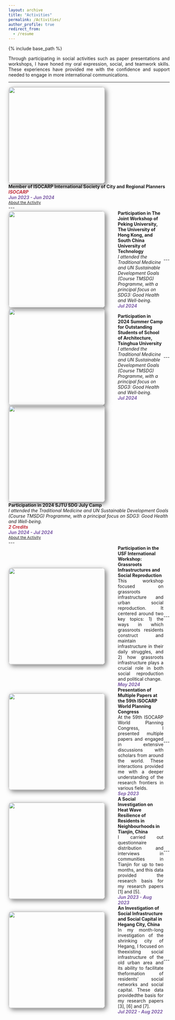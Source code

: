 ```yaml
---
layout: archive
title: "Activities"
permalink: /Activities/
author_profile: true
redirect_from:
  - /resume
---
```


{% include base_path %}

<div class="col-sm-9" style="display: flex; align-items: center; padding-left: 0; text-align: justify;">
  Through participating in social activities such as paper presentations and workshops, I have honed my oral expression, social, and teamwork skills. These experiences have provided me with the confidence and support needed to engage in more international communications.
</div>

---

<div class="pub-row" style="display: flex; align-items: center; flex-wrap: wrap; margin-bottom: 40px;">
  <div class="col-sm-3 abbr" style="flex: 0 0 300px; margin-right: 40px; padding-left: 0;">
    <img src="/images/isocarp.png" class="teaser img-fluid z-depth-1" style="width: 300px; height: auto; box-shadow: 5px 5px 15px rgba(0,0,0,0.5); border: 1px solid #CCCCCC; border-radius: 10px;">
  </div>
  <div class="col-sm-9" style="flex: 1; padding-left: 0;">
    <div>
      <div class="title"><strong>Member of ISOCARP International Society of City and Regional Planners</strong></div>
    </div>
    <strong><i style="color:#c02c38">ISOCARP</i></strong>
    <div>
      <strong><i style="color:#7b5aa6">Jun 2023 - Jun 2024</i></strong>
      <div class="links">
        <a href="https://isocarp.org" class="btn btn-sm z-depth-0" role="button" target="_blank" style="font-size:12px;">About the Activity</a>
  </div>
</div>
---


<div class="pub-row" style="display: flex; align-items: center; flex-wrap: wrap; margin-bottom: 40px;">
  <div class="col-sm-3 abbr" style="flex: 0 0 300px; margin-right: 40px; padding-left: 0;">
    <img src="/images/sj.png" class="teaser img-fluid z-depth-1" style="width: 300px; height: auto; box-shadow: 5px 5px 15px rgba(0,0,0,0.5); border: 1px solid #CCCCCC; border-radius: 10px;">
  </div>
  <div class="col-sm-9" style="flex: 1; padding-left: 0;">
    <div>
      <div class="title"><strong>Participation in The Joint Workshop of Peking University, The University of Hong Kong, and South China University of Technology</strong></div>
    </div>
    <div>
      <i>I attended the Traditional Medicine and UN Sustainable Development Goals (Course TMSDG) Programme, with a principal focus on SDG3: Good Health and Well-being.</i>
    </div>
      <div><strong><i style="color:#7b5aa6">Jul 2024</i></strong></div>
      <div class="links">
  </div>
</div>
---


<div class="pub-row" style="display: flex; align-items: center; flex-wrap: wrap; margin-bottom: 40px;">
  <div class="col-sm-3 abbr" style="flex: 0 0 300px; margin-right: 40px; padding-left: 0;">
    <img src="/images/sj.png" class="teaser img-fluid z-depth-1" style="width: 300px; height: auto; box-shadow: 5px 5px 15px rgba(0,0,0,0.5); border: 1px solid #CCCCCC; border-radius: 10px;">
  </div>
  <div class="col-sm-9" style="flex: 1; padding-left: 0;">
    <div>
      <div class="title"><strong>Participation in 2024 Summer Camp for Outstanding Students of School of Architecture, Tsinghua University</strong></div>
    </div>
    <div>
      <i>I attended the Traditional Medicine and UN Sustainable Development Goals (Course TMSDG) Programme, with a principal focus on SDG3: Good Health and Well-being.</i>
    </div>
      <div><strong><i style="color:#7b5aa6">Jul 2024</i></strong></div>
      <div class="links">
  </div>
</div>
---


<div class="pub-row" style="display: flex; align-items: center; flex-wrap: wrap; margin-bottom: 40px;">
  <div class="col-sm-3 abbr" style="flex: 0 0 300px; margin-right: 40px; padding-left: 0;">
    <img src="/images/sj.png" class="teaser img-fluid z-depth-1" style="width: 300px; height: auto; box-shadow: 5px 5px 15px rgba(0,0,0,0.5); border: 1px solid #CCCCCC; border-radius: 10px;">
  </div>
  <div class="col-sm-9" style="flex: 1; padding-left: 0;">
    <div>
      <div class="title"><strong>Participation in 2024 SJTU SDG July Camp</strong></div>
    </div>
    <div>
      <i>I attended the Traditional Medicine and UN Sustainable Development Goals (Course TMSDG) Programme, with a principal focus on SDG3: Good Health and Well-being.</i>
    </div>
    <strong><i style="color:#c02c38">2 Credits</i></strong>
    <div>
      <div><strong><i style="color:#7b5aa6">Jun 2024 - Jul 2024</i></strong></div>
      <div class="links">
        <a href="https://global.sjtu.edu.cn/en/page/sub/475" class="btn btn-sm z-depth-0" role="button" target="_blank" style="font-size:12px;">About the Activity</a>
  </div>
</div>
---


<div class="pub-row" style="display: flex; align-items: center; flex-wrap: wrap; margin-bottom: 40px;">
  <div class="col-sm-3 abbr" style="flex: 0 0 300px; margin-right: 40px; padding-left: 0;">
    <img src="/images/gzf.png" class="teaser img-fluid z-depth-1" style="width: 300px; height: auto; box-shadow: 5px 5px 15px rgba(0,0,0,0.5); border: 1px solid #CCCCCC; border-radius: 10px;">
  </div>
  <div class="col-sm-9" style="flex: 1; padding-left: 0;">
    <div>
      <div class="title"><strong>Participation in the USF International Workshop: Grassroots Infrastructures and Social Reproduction</strong></div>
    </div>
    <div style="display: flex; align-items: center; padding-left: 0; text-align: justify;">
      This workshop focused on grassroots infrastructure and urban social reproduction. It centered around two key topics: 1) the ways in which grassroots residents construct and maintain infrastructure in their daily struggles, and 2) how grassroots infrastructure plays a crucial role in both social reproduction and political change.
    </div>
    <strong><i style="color:#7b5aa6">May 2024</i></strong>
    <div class="links">
  </div>
</div>
---


<div class="pub-row" style="display: flex; align-items: center; flex-wrap: wrap; margin-bottom: 40px;">
  <div class="col-sm-3 abbr" style="flex: 0 0 300px; margin-right: 40px; padding-left: 0;">
    <img src="/images/isocarp1.png" class="teaser img-fluid z-depth-1" style="width: 300px; height: auto; box-shadow: 5px 5px 15px rgba(0,0,0,0.5); border: 1px solid #CCCCCC; border-radius: 10px;">
  </div>
  <div class="col-sm-9" style="flex: 1; padding-left: 0;">
    <div>
      <div class="title"><strong>Presentation of Multiple Papers at the 59th ISOCARP World Planning Congress</strong></div>
    </div>
    <div style="display: flex; align-items: center; padding-left: 0; text-align: justify;">
      At the 59th ISOCARP World Planning Congress, I presented multiple papers and engaged in extensive discussions with scholars from around the world. These interactions provided me with a deeper understanding of the research frontiers in various fields.
    </div>
    <strong><i style="color:#7b5aa6">Sep 2023</i></strong>
    <div class="links">
  </div>
</div>
---


<div class="pub-row" style="display: flex; align-items: center; flex-wrap: wrap; margin-bottom: 40px;">
  <div class="col-sm-3 abbr" style="flex: 0 0 300px; margin-right: 40px; padding-left: 0;">
    <img src="/images/AC1.png" class="teaser img-fluid z-depth-1" style="width: 300px; height: auto; box-shadow: 5px 5px 15px rgba(0,0,0,0.5); border: 1px solid #CCCCCC; border-radius: 10px;">
  </div>
  <div class="col-sm-9" style="flex: 1; padding-left: 0;">
    <div>
      <div class="title"><strong>A Social Investigation on Heat Wave Resilience of Residents in Neighbourhoods in Tianjin, China</strong></div>
    </div>
    <div style="display: flex; align-items: center; padding-left: 0; text-align: justify;">
      I carried out questionnaire distribution and interviews in communities in Tianjin for up to two months, and this data provided the research basis for my research papers [1] and [5].
    </div>
    <strong><i style="color:#7b5aa6">Jun 2023 - Aug 2023</i></strong>
    <div class="links">
  </div>
</div>
---


<div class="pub-row" style="display: flex; align-items: center; flex-wrap: wrap; margin-bottom: 40px;">
  <div class="col-sm-3 abbr" style="flex: 0 0 300px; margin-right: 40px; padding-left: 0;">
    <img src="/images/AC2.png" class="teaser img-fluid z-depth-1" style="width: 300px; height: auto; box-shadow: 5px 5px 15px rgba(0,0,0,0.5); border: 1px solid #CCCCCC; border-radius: 10px;">
  </div>
  <div class="col-sm-9" style="flex: 1; padding-left: 0;">
    <div>
      <div class="title"><strong>An Investigation of Social Infrastructure and Social Capital in Hegang City, China</strong></div>
    </div>
    <div style="display: flex; align-items: center; padding-left: 0; text-align: justify;">
      In my month-long investigation of the shrinking city of Hegang, I focused on theexisting social infrastructure of the old urban area and its ability to facilitate theformation of residents' social networks and social capital. These data providedthe basis for my research papers [3], [6] and [7].
         </div>
    <strong><i style="color:#7b5aa6">Jul 2022 - Aug 2022</i></strong>
    <div class="links">
  </div>
</div>
---

